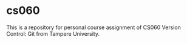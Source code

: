 # cs060
This is a repository for personal course assignment of CS060 Version Control: Git from Tampere University.
